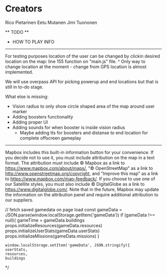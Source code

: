 # Creators
Rico Pietarinen
Eetu Mutanen
Jimi Tuononen

** TODO **

- HOW TO PLAY INFO

-----------------------------------------------------------------------------------------------------------------------------

For testing purposes location of the user can be changed
by clickin desired location on the map: line 155 function on "main.js" file.
^ Only way to change location at the moment - change from GPS location is almost implemented.

We will use overpass API for picking powerup and end locations but that is still in to-do stage.

What else is missing:
- Vision radius to only show circle shaped area of the map around user marker
- Adding boosters functionality
- Adding proper UI
- Adding sounds for when booster is inside vision radius
    - Maybe adding tts for boosters and distanse to end location for complete offscreen gameplay

-----------------------------------------------------------------------------------------------------------------------------

Mapbox includes this built-in information button for your convenience. If you decide not to use it, you must include attribution on the map in a text format. The attribution must include © Mapbox as a link to https://www.mapbox.com/about/maps/, "© OpenStreetMap" as a link to http://www.openstreetmap.org/copyright, and "Improve this map" as a link to https://www.mapbox.com/map-feedback/. If you choose to use one of our Satellite styles, you must also include © DigitalGlobe as a link to https://www.digitalglobe.com/. Note that in the future, Mapbox may update the information on the attribution panel and require additional attribution to our suppliers.


  // fetch saved gamedata on page load
    const gameData = JSON.parse(window.localStorage.getItem('gameData'))
    if (gameData !== null){
      gameTime = gameData.buildings
      props.initializeResources(gameData.resources)
      props.initializeUserStats(gameData.userStats)
      props.initializeMissions(gameData.missions)
    }

    window.localStorage.setItem('gameData', JSON.stringify({
    userStats,
    resources,
    buildings
  */
